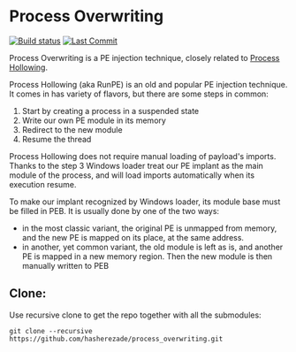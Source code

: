 # Process Overwriting
[![Build status](https://ci.appveyor.com/api/projects/status/ehmf01f38h5ce8ri?svg=true)](https://ci.appveyor.com/project/hasherezade/libpeconv-tpl)
[![Last Commit](https://img.shields.io/github/last-commit/hasherezade/libpeconv_tpl/master)](https://github.com/hasherezade/libpeconv_tpl/commits)

Process Overwriting is a PE injection technique, closely related to [Process Hollowing](https://github.com/hasherezade/libpeconv/tree/master/run_pe).

Process Hollowing (aka RunPE) is an old and popular PE injection technique. It comes in has variety of flavors, but there are some steps in common:
1. Start by creating a process in a suspended state
2. Write our own PE module in its memory
3. Redirect to the new module
4. Resume the thread

Process Hollowing does not require manual loading of payload's imports. Thanks to the step 3 Windows loader treat our PE implant as the main module of the process, and will load imports automatically when its execution resume.

To make our implant recognized by Windows loader, its module base must be filled in PEB. It is usually done by one of the two ways:
+ in the most classic variant, the original PE is unmapped from memory, and the new PE is mapped on its place, at the same address.
+ in another, yet common variant, the old module is left as is, and another PE is mapped in a new memory region. Then the new module is then manually written to PEB


Clone:
-
Use recursive clone to get the repo together with all the submodules:
```console
git clone --recursive https://github.com/hasherezade/process_overwriting.git
```
